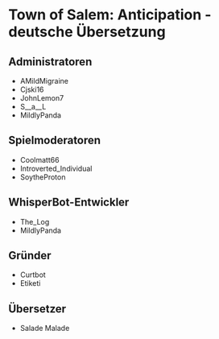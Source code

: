 # Town of Salem: Anticipation - deutsche Übersetzung

## Administratoren

- AMildMigraine
- Cjski16
- JohnLemon7
- S\_\_a\_\_L
- MildlyPanda

## Spielmoderatoren

- Coolmatt66
- Introverted\_Individual
- SoytheProton

## WhisperBot-Entwickler

- The\_Log
- MildlyPanda

## Gründer

- Curtbot
- Etiketi

## Übersetzer

- Salade Malade
